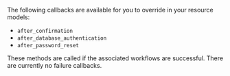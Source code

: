 The following callbacks are available for you to override in your resource models:

- `after_confirmation`
- `after_database_authentication`
- `after_password_reset`

These methods are called if the associated workflows are successful. There are currently no failure callbacks.

